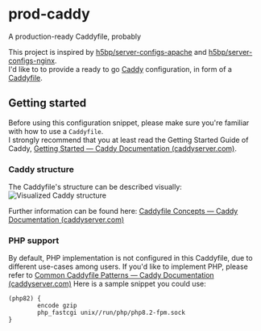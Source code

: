 # prod-caddy
A production-ready Caddyfile, probably

This project is inspired by [h5bp/server-configs-apache](https://github.com/h5bp/server-configs-apache) and [h5bp/server-configs-nginx](https://github.com/h5bp/server-configs-nginx).  
I'd like to to provide a ready to go [Caddy](https://github.com/caddyserver/caddy) configuration, in form of a [Caddyfile](https://caddyserver.com/docs/quick-starts/caddyfile).

## Getting started
Before using this configuration snippet, please make sure you're familiar with how to use a `Caddyfile`.  
I strongly recommend that you at least read the Getting Started Guide of Caddy, [Getting Started — Caddy Documentation (caddyserver.com)](https://caddyserver.com/docs/getting-started).

### Caddy structure
The Caddyfile's structure can be described visually:
![Visualized Caddy structure](https://caddyserver.com/old/resources/images/caddyfile-visual.png)

Further information can be found here: [Caddyfile Concepts — Caddy Documentation (caddyserver.com)](https://caddyserver.com/docs/caddyfile/concepts)

### PHP support
By default, PHP implementation is not configured in this Caddyfile, due to different use-cases among users.
If you'd like to implement PHP, please refer to [Common Caddyfile Patterns — Caddy Documentation (caddyserver.com)](https://caddyserver.com/docs/caddyfile/patterns#php)
Here is a sample snippet you could use:
```
(php82) {
        encode gzip
        php_fastcgi unix//run/php/php8.2-fpm.sock
}
```
